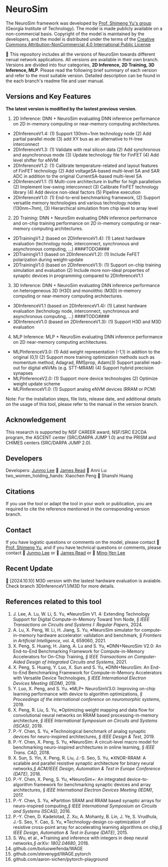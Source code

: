 # NeuroSim

The NeuroSim framework was developed by [Prof. Shimeng Yu's group](https://shimeng.ece.gatech.edu/) (Georgia Institute of Technology). The model is made publicly available on a non-commercial basis. Copyright of the model is maintained by the developers, and the model is distributed under the terms of the [Creative Commons Attribution-NonCommercial 4.0 International Public License](http://creativecommons.org/licenses/by-nc/4.0/legalcode)

:star2: This repository includes all the versions of NeuroSim towards different nerual network applications. All versions are available in their own branch. Versions are divided into four categories, **2D Inference, 2D Training, 3D Inference, MLP**. Please read the following brief summary of each version and refer to the most suitable version. Detailed description can be found in the each branch's readme file and user manual.

## Versions and Key Features
**The latest version is modified by the lastest previous version.**
1. 2D Inference: DNN + NeuroSim evaluating DNN inference performance on 2D in-memory computing or near-memory computing architectures.
+ 2DInferenceV1.4: (1) Support 130nm~1nm technology node  (2) Add partial parallel mode (3) add XY bus as an alternative to H-tree interconnect
+ 2DInferenceV1.3: (1) Validate with real silicon data (2) Add synchronous and asynchronous mode (3) Update technology file for FinFET (4) Add level shifter for eNVM
+ 2DInferenceV1.2: (1) Calibrate temperature-related and layout features of FinFET technology (2) Add voltageSA-based multi-level SA and SAR ADC in addition to the original CurrentSA-based multi-level SA
+ 2DInferenceV1.1: (1) Multi-core architecture in buffer for high parallelism (2) Implement low-swing interconnect (3) Calibrate FinFET technology library (4) Add device non-ideal factors (5) Pipeline execution
+ 2DInferenceV1.0: (1) End-to-end benchmarking framework, (2) Support versatile memory technologies and various technology nodes (130nm~7nm), (3) Hierarchical simulation from chip level to array level

2. 2D Training: DNN + NeuroSim evaluating DNN inference performance and on-chip training performance on 2D in-memory computing or near-memory computing architectures.
+ 2DTrainingV1.2 (based on 2DInferenceV1.4): (1) Latest hardware evaluation (technology node, interconnect, synchronous and asynchronous computing, ...) ####TODO####
+ 2DTrainingV1.1 (based on 2DInferenceV1.2): (1) Include FeFET polarization during weight-update
+ 2DTrainingV1.0 (based on 2DInferenceV1.1): (1) Support on-chip training simulation and evaluation (2) Include more non-ideal properties of synaptic devices in programming compared to 2DInferenceV1.1

3. 3D Inference: DNN + NeuroSim evaluating DNN inference performance on heterogeneous 3D (H3D) and monolithic (M3D) in-memory computing or near-memory computing architectures.
+ 3DInferenceV1.1 (based on 2DInferenceV1.4): (1) Latest hardware evaluation (technology node, interconnect, synchronous and asynchronous computing, ...) ####TODO####
+ 3DInferenceV1.0 (based on 2DInferenceV1.3): (1) Support H3D and M3D evaluation

4. MLP Inference: MLP + NeuroSim evaluating DNN inference performance on 2D near-memory computing architectures.
+ MLPInferenceV3.0: (1) Add weight representation (-1,1) in addtion to the original (0,1) (2) Support more training optimization methods such as momentum method, Adagrad, RMSprop, Adam(3) Support parallel read-out for digital eNVMs (e.g. STT-MRAM) (4) Support hybrid precision synapses
+ MLPInferenceV2.0: (1) Support more device technologies (2) Optimize weight update scheme
+ MLPInferenceV1.0: (1) Support analog eNVM devices (RRAM or PCM)

Note: For the installation steps, file lists, release date, and additional details on the usage of this tool, please refer to the manual in the version branch.


## Acknowledgement
This research is supported by NSF CAREER award, NSF/SRC E2CDA program, the ASCENT center (SRC/DARPA JUMP 1.0) and the PRISM and CHIMES centers (SRC/DARPA JUMP 2.0).

## Developers
Developers: [Junmo Lee](mailto:junmolee@gatech.edu) :two_men_holding_hands: [James Read](mailto:jread6@gatech.edu) :couple: Anni Lu: two_women_holding_hands: Xiaochen Peng :two_women_holding_hands: Shanshi Huang

## Citations
If you use the tool or adapt the tool in your work or publication, you are required to cite the reference mentioned in the corresponding version branch.

## Contact
If you have logistic questions or comments on the model, please contact :man: [Prof. Shimeng Yu](mailto:shimeng.yu@ece.gatech.edu), and if you have technical questions or comments, please contact :man: [Junmo Lee](mailto:junmolee@gatech.edu) or :man: [James Read](mailto:jread6@gatech.edu) or :man: [Ming-Yen Lee](mailto:mlee838@gatech.edu)

## Recent Update
:star2: [2024.10.10] M3D version with the lastest hardware evaluation is avaiable. Check branch 3DInferenceV1.1/M3D for more details.

## References related to this tool
1. J. Lee, A. Lu, W. Li, S. Yu, ※NeuroSim V1. 4: Extending Technology Support for Digital Compute-in-Memory Toward 1nm Node, *§ IEEE Transactions on Circuits and Systems I: Regular Papers*, 2024.
2. A. Lu, X. Peng, W. Li, H. Jiang, S. Yu, ※NeuroSim simulator for compute-in-memory hardware accelerator: validation and benchmark, *§ Frontiers in Artificial Intelligence*, vol. 4, 659060, 2021.
3. X. Peng, S. Huang, H. Jiang, A. Lu and S. Yu, ※DNN+NeuroSim V2.0: An End-to-End Benchmarking Framework for Compute-in-Memory Accelerators for On-Chip Training, *§ IEEE Transactions on Computer-Aided Design of Integrated Circuits and Systems*, 2021.
4. X. Peng, S. Huang, Y. Luo, X. Sun and S. Yu, ※DNN+NeuroSim: An End-to-End Benchmarking Framework for Compute-in-Memory Accelerators with Versatile Device Technologies, *§ IEEE International Electron Devices Meeting (IEDM)*, 2019.
5. Y. Luo, X. Peng, and S. Yu. ※MLP+ NeuroSimV3.0: Improving on-chip learning performance with device to algorithm optimizations, *§ Proceedings of the international conference on neuromorphic systems*, 2019.
6. X. Peng, R. Liu, S. Yu, ※Optimizing weight mapping and data flow for convolutional neural networks on RRAM based processing-in-memory architecture, *§ IEEE International Symposium on Circuits and Systems (ISCAS)*, 2019.
7. P.-Y. Chen, S. Yu, ※Technological benchmark of analog synaptic devices for neuro-inspired architectures, *§ IEEE Design & Test*, 2019.
8. P.-Y. Chen, X. Peng, S. Yu, ※NeuroSim: A circuit-level macro model for benchmarking neuro-inspired architectures in online learning, *§ IEEE Trans. CAD*, 2018.
9. X. Sun, S. Yin, X. Peng, R. Liu, J.-S. Seo, S. Yu, ※XNOR-RRAM: A scalable and parallel resistive synaptic architecture for binary neural networks,*§ ACM/IEEE Design, Automation & Test in Europe Conference (DATE)*, 2018.
10. P.-Y. Chen, X. Peng, S. Yu, ※NeuroSim+: An integrated device-to-algorithm framework for benchmarking synaptic devices and array architectures, *§ IEEE International Electron Devices Meeting (IEDM)*, 2017.
11. P.-Y. Chen, S. Yu, ※Partition SRAM and RRAM based synaptic arrays for neuro-inspired computing,*§ IEEE International Symposium on Circuits and Systems (ISCAS)*, 2016.
12. P.-Y. Chen, D. Kadetotad, Z. Xu, A. Mohanty, B. Lin, J. Ye, S. Vrudhula, J.-S. Seo, Y. Cao, S. Yu, ※Technology-design co-optimization of resistive cross-point array for accelerating learning algorithms on chip,*§ IEEE Design, Automation & Test in Europe (DATE)*, 2015.
13. S. Wu, et al., ※Training and inference with integers in deep neural networks,*§ arXiv: 1802.04680*, 2018.
14. github.com/boluoweifenda/WAGE
15. github.com/stevenygd/WAGE.pytorch
16. github.com/aaron-xichen/pytorch-playground